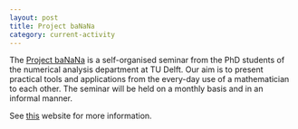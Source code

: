 ```yaml
---
layout: post
title: Project baNaNa
category: current-activity
---
```


The [Project baNaNa] is a self-organised seminar from the PhD students of the
numerical analysis department at TU Delft.  Our aim is to present practical
tools and applications from the every-day use of a mathematician to each other.
The seminar will be held on a monthly basis and in an informal manner.

See [this][Project baNaNa] website for more information.

[Project baNaNa]: http://projectbanana.github.io
